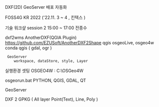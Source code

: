 DXF(2D) GeoServer 배포 자동화

FOSS4G KR 2022 ('22.11. 3 ~ 4 , 킨텍스 )

기술 워크샾 session 2 15:00 ~ 17:00 전종수

dxf2wms
     AnotherDXF(QGIA Plugin)
         https://github.com/EZUSoft/AnotherDXF2Shape
     qgis
     osgeoLive, osgeo4w
     conda qgis ( gdal, ogr )
     
     GeoServer
        workspace, dataStore, style, Layer


실행환경 셋팅
   OSGEO4W : C:\OSGeo4W

   osgeorun.bat
      PYTHON, QGIS, GDAL, QT

   GeoServer

DXF 2 GPKG ( All layer Point(Text), Line, Poly )


